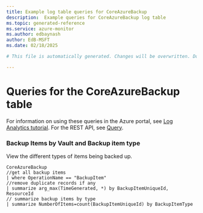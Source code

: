 ```yaml
---
title: Example log table queries for CoreAzureBackup
description:  Example queries for CoreAzureBackup log table
ms.topic: generated-reference
ms.service: azure-monitor
ms.author: edbaynash
author: EdB-MSFT
ms.date: 02/18/2025

# This file is automatically generated. Changes will be overwritten. Do not change this file directly. 

---
```


# Queries for the CoreAzureBackup table

For information on using these queries in the Azure portal, see [Log Analytics tutorial](/azure/azure-monitor/logs/log-analytics-tutorial). For the REST API, see [Query](/rest/api/loganalytics/query).


### Backup Items by Vault and Backup item type  


View the different types of items being backed up.  

```query
CoreAzureBackup
//get all backup items
| where OperationName == "BackupItem"
//remove duplicate records if any
| summarize arg_max(TimeGenerated, *) by BackupItemUniqueId, ResourceId
// summarize backup items by type
| summarize NumberOfItems=count(BackupItemUniqueId) by BackupItemType
```

